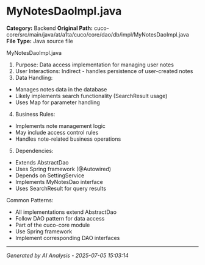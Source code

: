# MyNotesDaoImpl.java

**Category:** Backend
**Original Path:** cuco-core/src/main/java/at/a1ta/cuco/core/dao/db/impl/MyNotesDaoImpl.java
**File Type:** Java source file

MyNotesDaoImpl.java
1. Purpose: Data access implementation for managing user notes
2. User Interactions: Indirect - handles persistence of user-created notes
3. Data Handling:
- Manages notes data in the database
- Likely implements search functionality (SearchResult usage)
- Uses Map for parameter handling
4. Business Rules:
- Implements note management logic
- May include access control rules
- Handles note-related business operations
5. Dependencies:
- Extends AbstractDao
- Uses Spring framework (@Autowired)
- Depends on SettingService
- Implements MyNotesDao interface
- Uses SearchResult for query results

Common Patterns:
- All implementations extend AbstractDao
- Follow DAO pattern for data access
- Part of the cuco-core module
- Use Spring framework
- Implement corresponding DAO interfaces

---
*Generated by AI Analysis - 2025-07-05 15:03:14*
